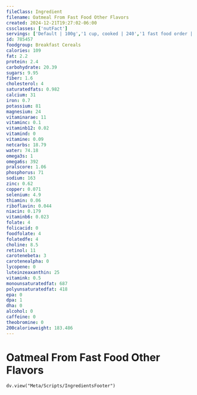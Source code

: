 ```yaml
---
fileClass: Ingredient
filename: Oatmeal From Fast Food Other Flavors
created: 2024-12-21T19:27:02-06:00
cssclasses: ['nutFact']
servings: ['Default | 100g','1 cup, cooked | 240','1 fast food order | 240']
id: 785457
foodgroup: Breakfast Cereals
calories: 109
fat: 2.2
protein: 2.4
carbohydrate: 20.39
sugars: 9.95
fiber: 1.6
cholesterol: 4
saturatedfats: 0.982
calcium: 31
iron: 0.7
potassium: 81
magnesium: 24
vitaminarae: 11
vitaminc: 0.1
vitaminb12: 0.02
vitamind: 0
vitamine: 0.09
netcarbs: 18.79
water: 74.18
omega3s: 1
omega6s: 392
pralscore: 1.06
phosphorus: 71
sodium: 163
zinc: 0.62
copper: 0.071
selenium: 4.9
thiamin: 0.06
riboflavin: 0.044
niacin: 0.179
vitaminb6: 0.023
folate: 4
folicacid: 0
foodfolate: 4
folatedfe: 4
choline: 8.5
retinol: 11
carotenebeta: 3
carotenealpha: 0
lycopene: 0
luteinzeaxanthin: 25
vitamink: 0.5
monounsaturatedfat: 687
polyunsaturatedfat: 418
epa: 0
dpa: 1
dha: 0
alcohol: 0
caffeine: 0
theobromine: 0
200calorieweight: 183.486
---
```


# Oatmeal From Fast Food Other Flavors

```dataviewjs
dv.view("Meta/Scripts/IngredientsFooter")
```